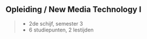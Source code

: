 Opleiding **/ New Media Technology I**
--------------------------------------

> - 2de schijf, semester 3
> - 6 studiepunten, 2 lestijden